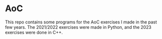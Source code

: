 # AoC
This repo contains some programs for the AoC exercises I made in the past few years. The 2021/2022 exercises were made in Python, and the 2023 exercises were done in C++.
